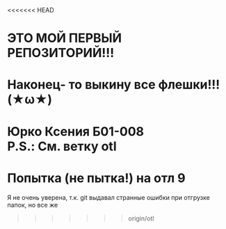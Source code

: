 <<<<<<< HEAD
# ЭТО МОЙ ПЕРВЫЙ РЕПОЗИТОРИЙ!!!
# Наконец- то выкину все флешки!!!  \(★ω★)
Юрко Ксения Б01-008\
P.S.: См. ветку otl
=======
# Попытка (не пытка!) на отл 9
Я не очень уверена, т.к. git выдавал странные ошибки при отгрузке папок, но все же
>>>>>>> origin/otl
